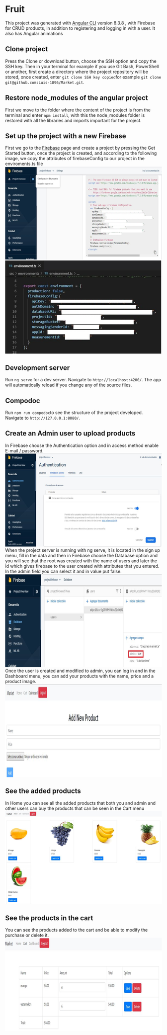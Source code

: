 # Fruit

This project was generated with [Angular CLI](https://github.com/angular/angular-cli) version 8.3.8 , with Firebase for CRUD products, in addition to registering and logging in with a user. It also has Angular animations

## Clone project

Press the Clone or download button, choose the SSH option and copy the SSH key. Then in your terminal for example if you use Git Bash, PowerShell or another, first create a directory where the project repository will be stored, once created, enter `git clone SSH key copied`for example `git clone git@github.com:Luis-1896/Market.git`.

## Restore node_modules of the angular project

First we move to the folder where the content of the project is from the terminal and enter `npm install`, with this the node_modules folder is restored with all the libraries and imports important for the project.

## Set up the project with a new Firebase

First we go to the [Firebase](https://firebase.google.com/) page and create a project by pressing the Get Started button, once the project is created, and according to the following image, we copy the attributes of firebaseConfig to our project in the enviroments.ts file
<br>
<img height="300" src="https://raw.githubusercontent.com/Luis-1896/prueba/master/1.JPG"/>
<br>
<img height="300" src="https://raw.githubusercontent.com/Luis-1896/prueba/master/2.JPG"/>


## Development server

Run `ng serve` for a dev server. Navigate to `http://localhost:4200/`. The app will automatically reload if you change any of the source files.

## Compodoc

Run `npm rum compodoc`to see the structure of the project developed. Navigate to `http://127.0.0.1:8080/`.

## Create an Admin user to upload products

In Firebase choose the Authentication option and in access method enable E-mail / password.
<br>
<img height="300" src="https://raw.githubusercontent.com/Luis-1896/prueba/master/3.JPG"/>
<br>
When the project server is running with ng serve, it is located in the sign up menu, fill in the data and then in Firebase choose the Database option and you will see that the root was created with the name of users and later the id which gives firebase to the user created with attributes that you entered. In the admin field you can select it and in value put false.
<br>
<img height="300" src="https://raw.githubusercontent.com/Luis-1896/prueba/master/4.JPG"/>
<br>
Once the user is created and modified to admin, you can log in and in the Dashboard menu, you can add your products with the name, price and a product image.
<br>
<img height="300" src="https://raw.githubusercontent.com/Luis-1896/prueba/master/5.JPG"/>
<br>

## See the added products

In Home you can see all the added products that both you and admin and other users can buy the products that can be seen in the Cart menu
<br>
<img height="300" src="https://raw.githubusercontent.com/Luis-1896/prueba/master/6.JPG"/>
<br>

## See the products in the cart

You can see the products added to the cart and be able to modify the purchase or delete it.
<br>
<img height="300" src="https://raw.githubusercontent.com/Luis-1896/prueba/master/7.JPG"/>
<br>

